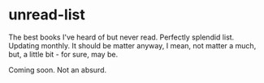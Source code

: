# unread-list
The best books I've heard of but never read. Perfectly splendid list.
Updating monthly.
It should be matter anyway, I mean, not matter a much, but, a little bit - for sure, may be. 

Coming soon.  Not an absurd.

